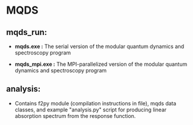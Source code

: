 # MQDS

mqds_run:
---
* __mqds.exe :__ The serial version of the modular quantum dynamics
and spectroscopy program

* __mqds_mpi.exe :__ The MPI-parallelized version of the modular quantum
 dynamics and spectroscopy program
 
analysis:
---

* Contains f2py module (compilation instructions in file), mqds data classes, and example "analysis.py" script for
producing linear absorption spectrum from the response function.
